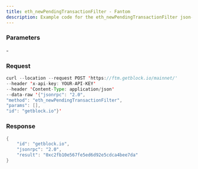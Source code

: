 ```yaml
---
title: eth_newPendingTransactionFilter - Fantom
description: Example code for the eth_newPendingTransactionFilter json-rpc method. Сomplete guide on how to use eth_newPendingTransactionFilter json-rpc in GetBlock.io Web3 documentation.
---
```


### Parameters


\-

### Request

``` java
curl --location --request POST 'https://ftm.getblock.io/mainnet/' 
--header 'x-api-key: YOUR-API-KEY' 
--header 'Content-Type: application/json' 
--data-raw '{"jsonrpc": "2.0",
"method": "eth_newPendingTransactionFilter",
"params": [],
"id": "getblock.io"}'
```

###  Response

``` java
{
    "id": "getblock.io",
    "jsonrpc": "2.0",
    "result": "0xc2fb10e567fe5ed6d92e5cdca4bee7da"
}
```

